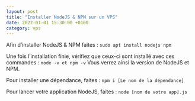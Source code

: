 ```yaml
---
layout: post
title: "Installer NodeJS & NPM sur un VPS"
date: 2022-01-01 15:30:00 +0100
category: vps
---
```


Afin d’installer NodeJS & NPM faites : 
```sudo apt install nodejs npm```

Une fois l’installation finie, vérifiez que ceux-ci sont installé avec ces commandes : `node -v et npm -v`
Vous verrez ainsi la version de NodeJS et NPM.

Pour installer une dépendance, faites : `npm i [Le nom de la dépendance]`

Pour lancer votre application NodeJS, faites : `node [nom de votre app].js`
